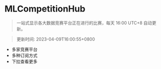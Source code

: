 # MLCompetitionHub

> 一站式显示各大数据竞赛平台正在进行的比赛，每天 16:00 UTC+8 自动更新。
  
> 更新时间: 2023-04-09T16:00:55+0800 

* 多家竞赛平台
* 多种订阅方式
* 下拉查看更多